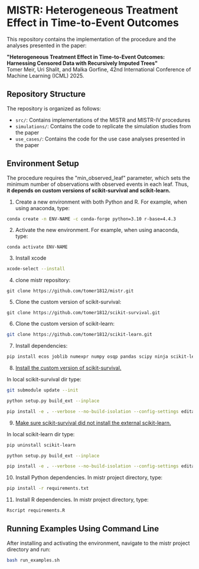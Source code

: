 # MISTR: Heterogeneous Treatment Effect in Time-to-Event Outcomes

This repository contains the implementation of the procedure and the analyses presented in the paper:

**"Heterogeneous Treatment Effect in Time-to-Event Outcomes: Harnessing Censored Data with Recursively Imputed Trees"**  
Tomer Meir, Uri Shalit, and Malka Gorfine, 42nd International Conference of Machine Learning (ICML) 2025.

## Repository Structure

The repository is organized as follows:

- `src/`: Contains implementations of the MISTR and MISTR-IV procedures
- `simulations/`: Contains the code to replicate the simulation studies from the paper
- `use_cases/`: Contains the code for the use case analyses presented in the paper

## Environment Setup

The procedure requires the "min_observed_leaf" parameter, which sets the minimum number of observations with observed events in each leaf. Thus, **it depends on custom versions of scikit-survival and scikit-learn.**

1. Create a new environment with both Python and R. For example, when using anaconda, type:
```bash
conda create -n ENV-NAME -c conda-forge python=3.10 r-base=4.4.3
```

2. Activate the new environment. For example, when using anaconda, type:
```
conda activate ENV-NAME
```

3. Install xcode
```bash
xcode-select --install
```

4. clone mistr repository:

```
git clone https://github.com/tomer1812/mistr.git
```

5. Clone the custom version of scikit-survival:
```
git clone https://github.com/tomer1812/scikit-survival.git
```

6. Clone the custom version of scikit-learn:
```bash
git clone https://github.com/tomer1812/scikit-learn.git
```

7. Install dependencies:
```bash
pip install ecos joblib numexpr numpy osqp pandas scipy ninja scikit-learn packaging Cython lifelines tableone matplotlib meson-python 
```

8. <u> Install the custom version of scikit-survival. </u>

In local scikit-survival dir type: 
```bash
git submodule update --init

python setup.py build_ext --inplace

pip install -e . --verbose --no-build-isolation --config-settings editable-verbose=true
```

9. <u> Make sure scikit-survival did not install the external scikit-learn. </u>

In local scikit-learn dir type: 
```bash
pip uninstall scikit-learn

python setup.py build_ext --inplace

pip install -e . --verbose --no-build-isolation --config-settings editable-verbose=true
```

10. Install Python dependencies. In mistr project directory, type:
```bash
pip install -r requirements.txt
```

11. Install R dependencies. In mistr project directory, type:
```bash
Rscript requirements.R
```

## Running Examples Using Command Line

After installing and activating the environment, navigate to the mistr project directory and run: 
```bash
bash run_examples.sh
```
